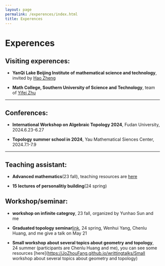 ```yaml
---
layout: page
permalink: /experences/index.html
title: Experences
---
```


# Experences

## Visiting experences:

- **YanQi Lake Beijing Institute of mathematical science and technology**, invited by [Hao Zheng](https://ymsc.tsinghua.edu.cn/info/1031/2313.htm)

- **Math College, Southern University of Science and Technology**, team of [Yifei Zhu](https://yifeizhu.github.io/)

---

## Conferences:

- **International Workshop on Algebraic Topology 2024**, Fudan University, 2024.6.23-6.27

- **Topology summer school in 2024**, Yau Mathematical Siences Center, 2024.7.1-7.9


---

## Teaching assistant:

- **Advanced mathematics**(23 fall), teaching resources are [here](https://JoZhouFang.github.io/experences/admath)


- **15 lectures of personalitiy building**(24 spring)


## Workshop/seminar:

- **workshop on infinite categroy**, 23 fall, organized by Yunhao Sun and me

- **Graduated topology seminar**[link](https://sustech-topology.github.io/grad/), 24 spring, Wenhui Yang, Chenlu Huang, and me give a talk on May 21

- **Small workshop about several topics about geometry and topology**, 24 summer (participants are Chenlu Huang and me), you can see some resources [here](https://JoZhouFang.github.io/writtingtalks/Small workshop about several topics about geometry and topology)

<!-- Calendly inline widget end -->

